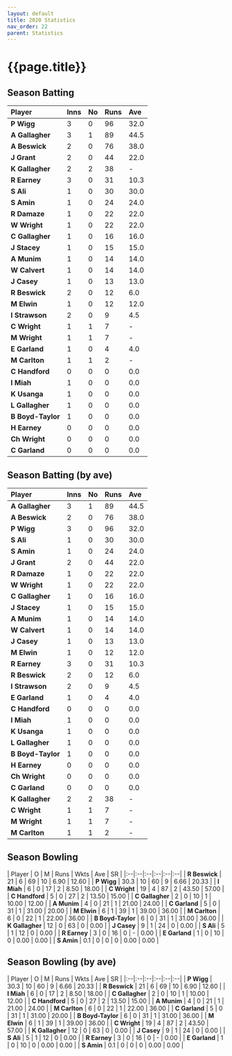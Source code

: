 ```yaml
---
layout: default
title: 2020 Statistics
nav_order: 22
parent: Statistics
---
```


# {{page.title}}

## Season Batting

| Player | Inns | No | Runs | Ave |
|:--|:--|:--|:--|:--|
| **P Wigg** | 3 | 0 | 96 | 32.0 |
| **A Gallagher** | 3 | 1 | 89 | 44.5 |
| **A Beswick** | 2 | 0 | 76 | 38.0 |
| **J Grant** | 2 | 0 | 44 | 22.0 |
| **K Gallagher** | 2 | 2 | 38 | - |
| **R Earney** | 3 | 0 | 31 | 10.3 |
| **S Ali** | 1 | 0 | 30 | 30.0 |
| **S Amin** | 1 | 0 | 24 | 24.0 |
| **R Damaze** | 1 | 0 | 22 | 22.0 |
| **W Wright** | 1 | 0 | 22 | 22.0 |
| **C Gallagher** | 1 | 0 | 16 | 16.0 |
| **J Stacey** | 1 | 0 | 15 | 15.0 |
| **A Munim** | 1 | 0 | 14 | 14.0 |
| **W Calvert** | 1 | 0 | 14 | 14.0 |
| **J Casey** | 1 | 0 | 13 | 13.0 |
| **R Beswick** | 2 | 0 | 12 | 6.0 |
| **M Elwin** | 1 | 0 | 12 | 12.0 |
| **I Strawson** | 2 | 0 | 9 | 4.5 |
| **C Wright** | 1 | 1 | 7 | - |
| **M Wright** | 1 | 1 | 7 | - |
| **E Garland** | 1 | 0 | 4 | 4.0 |
| **M Carlton** | 1 | 1 | 2 | - |
| **C Handford** | 0 | 0 | 0 | 0.0 |
| **I Miah** | 1 | 0 | 0 | 0.0 |
| **K Usanga** | 1 | 0 | 0 | 0.0 |
| **L Gallagher** | 1 | 0 | 0 | 0.0 |
| **B Boyd-Taylor** | 1 | 0 | 0 | 0.0 |
| **H Earney** | 0 | 0 | 0 | 0.0 |
| **Ch Wright** | 0 | 0 | 0 | 0.0 |
| **C Garland** | 0 | 0 | 0 | 0.0 |

## Season Batting (by ave)

| Player | Inns | No | Runs | Ave |
|:--|:--|:--|:--|:--|
| **A Gallagher** | 3 | 1 | 89 | 44.5 |
| **A Beswick** | 2 | 0 | 76 | 38.0 |
| **P Wigg** | 3 | 0 | 96 | 32.0 |
| **S Ali** | 1 | 0 | 30 | 30.0 |
| **S Amin** | 1 | 0 | 24 | 24.0 |
| **J Grant** | 2 | 0 | 44 | 22.0 |
| **R Damaze** | 1 | 0 | 22 | 22.0 |
| **W Wright** | 1 | 0 | 22 | 22.0 |
| **C Gallagher** | 1 | 0 | 16 | 16.0 |
| **J Stacey** | 1 | 0 | 15 | 15.0 |
| **A Munim** | 1 | 0 | 14 | 14.0 |
| **W Calvert** | 1 | 0 | 14 | 14.0 |
| **J Casey** | 1 | 0 | 13 | 13.0 |
| **M Elwin** | 1 | 0 | 12 | 12.0 |
| **R Earney** | 3 | 0 | 31 | 10.3 |
| **R Beswick** | 2 | 0 | 12 | 6.0 |
| **I Strawson** | 2 | 0 | 9 | 4.5 |
| **E Garland** | 1 | 0 | 4 | 4.0 |
| **C Handford** | 0 | 0 | 0 | 0.0 |
| **I Miah** | 1 | 0 | 0 | 0.0 |
| **K Usanga** | 1 | 0 | 0 | 0.0 |
| **L Gallagher** | 1 | 0 | 0 | 0.0 |
| **B Boyd-Taylor** | 1 | 0 | 0 | 0.0 |
| **H Earney** | 0 | 0 | 0 | 0.0 |
| **Ch Wright** | 0 | 0 | 0 | 0.0 |
| **C Garland** | 0 | 0 | 0 | 0.0 |
| **K Gallagher** | 2 | 2 | 38 | - |
| **C Wright** | 1 | 1 | 7 | - |
| **M Wright** | 1 | 1 | 7 | - |
| **M Carlton** | 1 | 1 | 2 | - |

## Season Bowling

| Player | O | M | Runs | Wkts | Ave | SR |
|:--|:--|:--|:--|:--|:--|
| **R Beswick** | 21 | 6 | 69 | 10 | 6.90 | 12.60 |
| **P Wigg** | 30.3 | 10 | 60 | 9 | 6.66 | 20.33 |
| **I Miah** | 6 | 0 | 17 | 2 | 8.50 | 18.00 |
| **C Wright** | 19 | 4 | 87 | 2 | 43.50 | 57.00 |
| **C Handford** | 5 | 0 | 27 | 2 | 13.50 | 15.00 |
| **C Gallagher** | 2 | 0 | 10 | 1 | 10.00 | 12.00 |
| **A Munim** | 4 | 0 | 21 | 1 | 21.00 | 24.00 |
| **C Garland** | 5 | 0 | 31 | 1 | 31.00 | 20.00 |
| **M Elwin** | 6 | 1 | 39 | 1 | 39.00 | 36.00 |
| **M Carlton** | 6 | 0 | 22 | 1 | 22.00 | 36.00 |
| **B Boyd-Taylor** | 6 | 0 | 31 | 1 | 31.00 | 36.00 |
| **K Gallagher** | 12 | 0 | 63 | 0	 | 0.00 |
| **J Casey** | 9 | 1 | 24 | 0	 | 0.00 |
| **S Ali** | 5 | 1 | 12 | 0	 | 0.00 |
| **R Earney** | 3 | 0 | 16 | 0 | - | 0.00 |
| **E Garland** | 1 | 0 | 10 | 0 | 0.00 | 0.00 |
| **S Amin** | 0.1 | 0 | 0 | 0 | 0.00 | 0.00 |


## Season Bowling (by ave)

| Player | O | M | Runs | Wkts | Ave | SR |
|:--|:--|:--|:--|:--|:--|
| **P Wigg** | 30.3 | 10 | 60 | 9 | 6.66 | 20.33 |
| **R Beswick** | 21 | 6 | 69 | 10 | 6.90 | 12.60 |
| **I Miah** | 6 | 0 | 17 | 2 | 8.50 | 18.00 |
| **C Gallagher** | 2 | 0 | 10 | 1 | 10.00 | 12.00 |
| **C Handford** | 5 | 0 | 27 | 2 | 13.50 | 15.00 |
| **A Munim** | 4 | 0 | 21 | 1 | 21.00 | 24.00 |
| **M Carlton** | 6 | 0 | 22 | 1 | 22.00 | 36.00 |
| **C Garland** | 5 | 0 | 31 | 1 | 31.00 | 20.00 |
| **B Boyd-Taylor** | 6 | 0 | 31 | 1 | 31.00 | 36.00 |
| **M Elwin** | 6 | 1 | 39 | 1 | 39.00 | 36.00 |
| **C Wright** | 19 | 4 | 87 | 2 | 43.50 | 57.00 |
| **K Gallagher** | 12 | 0 | 63 | 0	 | 0.00 |
| **J Casey** | 9 | 1 | 24 | 0	 | 0.00 |
| **S Ali** | 5 | 1 | 12 | 0	 | 0.00 |
| **R Earney** | 3 | 0 | 16 | 0 | - | 0.00 |
| **E Garland** | 1 | 0 | 10 | 0 | 0.00 | 0.00 |
| **S Amin** | 0.1 | 0 | 0 | 0 | 0.00 | 0.00 |

